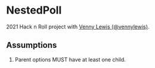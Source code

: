 # NestedPoll

2021 Hack n Roll project with [Venny Lewis (@vennylewis)](https://github.com/vennylewis).

## Assumptions
1. Parent options MUST have at least one child.
